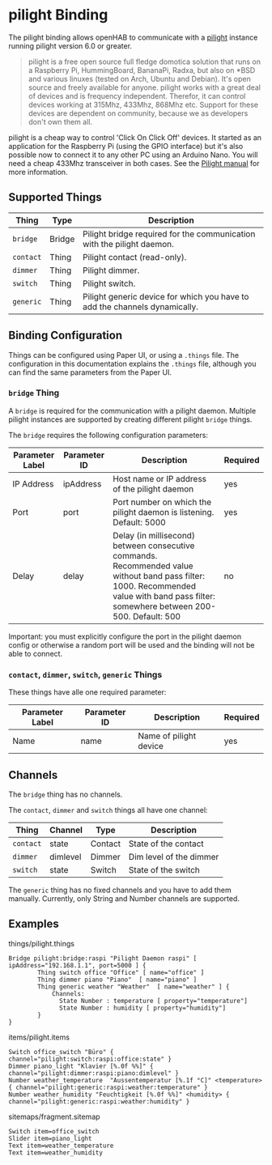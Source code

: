 # pilight Binding

The pilight binding allows openHAB to communicate with a [pilight](http://www.pilight.org/) instance running pilight version 6.0 or greater.

> pilight is a free open source full fledge domotica solution that runs on a Raspberry Pi, HummingBoard, BananaPi, Radxa, but also on *BSD and various linuxes (tested on Arch, Ubuntu and Debian). It's open source and freely available for anyone. pilight works with a great deal of devices and is frequency independent. Therefor, it can control devices working at 315Mhz, 433Mhz, 868Mhz etc. Support for these devices are dependent on community, because we as developers don't own them all.

pilight is a cheap way to control 'Click On Click Off' devices. It started as an application for the Raspberry Pi (using the GPIO interface) but it's also possible now to connect it to any other PC using an Arduino Nano. You will need a cheap 433Mhz transceiver in both cases. See the [Pilight manual](https://manual.pilight.org/electronics/wiring.html) for more information.

## Supported Things

| Thing     | Type   | Description                                                                |
|-----------|--------|----------------------------------------------------------------------------|
| `bridge`  | Bridge | Pilight bridge required for the communication with the pilight daemon.     |
| `contact` | Thing  | Pilight contact (read-only).                                               |
| `dimmer`  | Thing  | Pilight dimmer.                                                            |
| `switch`  | Thing  | Pilight switch.                                                            |
| `generic` | Thing  | Pilight generic device for which you have to add the channels dynamically. |

## Binding Configuration

Things can be configured using Paper UI, or using a `.things` file.
The configuration in this documentation explains the `.things` file, although you can find the same parameters from the Paper UI.

### `bridge` Thing

A `bridge` is required for the communication with a pilight daemon. Multiple pilight instances are supported by creating different pilight `bridge` things. 

The `bridge` requires the following configuration parameters:

| Parameter Label | Parameter ID | Description                                                                                                                                                                              | Required |
|-----------------|--------------|------------------------------------------------------------------------------------------------------------------------------------------------------------------------------------------|----------|
| IP Address      | ipAddress    | Host name or IP address of the pilight daemon                                                                                                                                            | yes      |
| Port            | port         | Port number on which the pilight daemon is listening. Default: 5000                                                                                                                      | yes      |
| Delay           | delay        | Delay (in millisecond) between consecutive commands.  Recommended value without band pass filter: 1000. Recommended value with band pass filter: somewhere between 200-500. Default: 500 | no       |

Important: you must explicitly configure the port in the pilight daemon config or otherwise a random port will be used and the binding will not be able to connect.


### `contact`, `dimmer`, `switch`, `generic` Things

These things have alle one required parameter:

| Parameter Label | Parameter ID | Description            | Required |
|-----------------|--------------|------------------------|----------|
| Name            | name         | Name of pilight device | yes      |


## Channels

The `bridge` thing has no channels.

The `contact`, `dimmer` and `switch` things all have one channel:

| Thing     | Channel  | Type    | Description             |
|-----------|----------|---------|-------------------------|
| `contact` | state    | Contact | State of the contact    |
| `dimmer`  | dimlevel | Dimmer  | Dim level of the dimmer |
| `switch`  | state    | Switch  | State of the switch     |

The `generic` thing has no fixed channels and you have to add them manually. Currently, only String and Number channels are supported.

## Examples

things/pilight.things

```
Bridge pilight:bridge:raspi "Pilight Daemon raspi" [ ipAddress="192.168.1.1", port=5000 ] {
        Thing switch office "Office" [ name="office" ]
        Thing dimmer piano "Piano"  [ name="piano" ]
        Thing generic weather "Weather"  [ name="weather" ] {
            Channels:
              State Number : temperature [ property="temperature"]
              State Number : humidity [ property="humidity"]
        }
}
```

items/pilight.items

```
Switch office_switch "Büro" { channel="pilight:switch:raspi:office:state" }
Dimmer piano_light "Klavier [%.0f %%]" { channel="pilight:dimmer:raspi:piano:dimlevel" }
Number weather_temperature  "Aussentemperatur [%.1f °C]" <temperature>  { channel="pilight:generic:raspi:weather:temperature" }
Number weather_humidity "Feuchtigkeit [%.0f %%]" <humidity> { channel="pilight:generic:raspi:weather:humidity" }

```

sitemaps/fragment.sitemap

```
Switch item=office_switch
Slider item=piano_light
Text item=weather_temperature 
Text item=weather_humidity 
```

